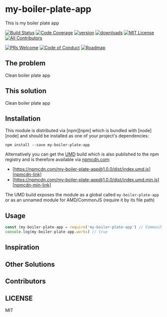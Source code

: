 # my-boiler-plate-app

This is my boiler plate app

[![Build Status][build-badge]][build]
[![Code Coverage][coverage-badge]][coverage]
[![version][version-badge]][package]
[![downloads][downloads-badge]][npm-stat]
[![MIT License][license-badge]][LICENSE]
[![All Contributors](https://img.shields.io/badge/all_contributors-1-orange.svg?style=flat-square)](#contributors)

[![PRs Welcome][prs-badge]][prs]
[![Code of Conduct][coc-badge]][coc]
[![Roadmap][roadmap-badge]][roadmap]

## The problem

Clean boiler plate app

## This solution

Clean boiler plate app


## Installation

This module is distributed via [npm][npm] which is bundled with [node][node] and should
be installed as one of your project's dependencies:

```
npm install --save my-boiler-plate-app
```

Alternatively you can get the [UMD][umd] build which is also published to the npm
registry and is therefore available via [npmcdn.com][npmcdn]:

- [https://npmcdn.com/my-boiler-plate-app@1.0.0/dist/index.umd.js][npmcdn-link]
- [https://npmcdn.com/my-boiler-plate-app@1.0.0/dist/index.umd.min.js][npmcdn-min-link]

The UMD build exposes the module as a global called `my-boiler-plate-app` or as an unnamed
module for AMD/CommonJS (require it by its file path)

## Usage

```javascript
const (my-boiler-plate-app = require('my-boiler-plate-app') // CommonJS
console.log(my-boiler-plate-app.works) // true
```

## Inspiration


## Other Solutions


## Contributors

## LICENSE

MIT

[build-badge]: https://img.shields.io/travis/saidur2k/my-boiler-plate-app.svg?style=flat-square
[build]: https://travis-ci.org/saidur2k/my-boiler-plate-app
[coverage-badge]: https://img.shields.io/codecov/c/github/saidur2k/my-boiler-plate-app.svg?style=flat-square
[coverage]: https://codecov.io/github/saidur2k/my-boiler-plate-app
[version-badge]: https://img.shields.io/npm/v/my-boiler-plate-app.svg?style=flat-square
[package]: https://www.npmjs.com/package/my-boiler-plate-app
[downloads-badge]: https://img.shields.io/npm/dm/my-boiler-plate-app.svg?style=flat-square
[npm-stat]: http://npm-stat.com/charts.html?package=my-boiler-plate-app&from=2016-04-01
[license-badge]: https://img.shields.io/npm/l/my-boiler-plate-app.svg?style=flat-square
[license]: https://github.com/saidur2k/my-boiler-plate-app/blob/master/LICENSE
[prs-badge]: https://img.shields.io/badge/PRs-welcome-brightgreen.svg?style=flat-square
[prs]: http://makeapullrequest.com
[coc-badge]: https://img.shields.io/badge/code%20of-conduct-ff69b4.svg?style=flat-square
[coc]: https://github.com/saidur2k/my-boiler-plate-app/blob/master/CODE_OF_CONDUCT.md
[roadmap-badge]: https://img.shields.io/badge/%F0%9F%93%94-roadmap-CD9523.svg?style=flat-square
[roadmap]: https://github.com/saidur2k/my-boiler-plate-app/blob/master/other/ROADMAP.md
[umd]: https://github.com/umdjs/umd
[npmcdn]: https://npmcdn.com
[npmcdn-link]: https://npmcdn.com/my-boiler-plate-app@1.0.0/dist/index.umd.js
[npmcdn-min-link]: https://npmcdn.com/my-boiler-plate-app@1.0.0/dist/index.umd.min.js
